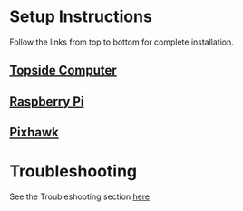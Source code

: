 # Setup Instructions
Follow the links from top to bottom for complete installation.

## [Topside Computer](https://github.com/chachmu/SwimmingSwarm/blob/master/Documentation/TopsideComputer.md)
## [Raspberry Pi](https://github.com/chachmu/SwimmingSwarm/blob/master/Documentation/RaspberryPi.md)
## [Pixhawk](https://github.com/chachmu/SwimmingSwarm/blob/master/Documentation/Pixhawk.md)

# Troubleshooting
See the Troubleshooting section [here](https://github.com/chachmu/SwimmingSwarm/blob/master/Documentation/Troubleshooting.md)
